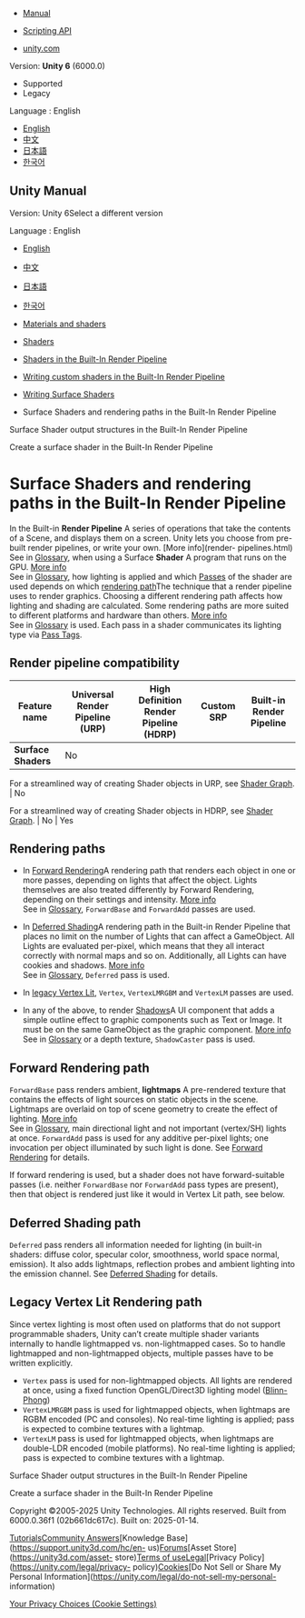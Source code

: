 [](https://docs.unity3d.com)

  * [Manual](../Manual/index.html)
  * [Scripting API](../ScriptReference/index.html)

  * [unity.com](https://unity.com/)

Version: **Unity 6** (6000.0)

  * Supported
  * Legacy

Language : English

  * [English](/Manual/SL-RenderPipeline.html)
  * [中文](/cn/current/Manual/SL-RenderPipeline.html)
  * [日本語](/ja/current/Manual/SL-RenderPipeline.html)
  * [한국어](/kr/current/Manual/SL-RenderPipeline.html)

[](https://docs.unity3d.com)

## Unity Manual

Version: Unity 6Select a different version

Language : English

  * [English](/Manual/SL-RenderPipeline.html)
  * [中文](/cn/current/Manual/SL-RenderPipeline.html)
  * [日本語](/ja/current/Manual/SL-RenderPipeline.html)
  * [한국어](/kr/current/Manual/SL-RenderPipeline.html)

  * [Materials and shaders](materials-and-shaders.html)
  * [Shaders](Shaders.html)
  * [Shaders in the Built-In Render Pipeline](shader-built-in-birp-landing.html)
  * [Writing custom shaders in the Built-In Render Pipeline](writing-shaders-birp.html)
  * [Writing Surface Shaders](writing-surface-shaders.html)
  * Surface Shaders and rendering paths in the Built-In Render Pipeline

[](SL-SurfaceShaders-output.html)

Surface Shader output structures in the Built-In Render Pipeline

[](SL-SurfaceShader-create.html)

Create a surface shader in the Built-In Render Pipeline

# Surface Shaders and rendering paths in the Built-In Render Pipeline

In the Built-in **Render Pipeline** A series of operations that take the
contents of a Scene, and displays them on a screen. Unity lets you choose from
pre-built render pipelines, or write your own. [More info](render-
pipelines.html)  
See in [Glossary](Glossary.html#Renderpipeline), when using a Surface
**Shader** A program that runs on the GPU. [More info](Shaders.html)  
See in [Glossary](Glossary.html#Shader), how lighting is applied and which
[Passes](SL-Pass.html) of the shader are used depends on which [rendering
path](RenderingPaths.html)The technique that a render pipeline uses to render
graphics. Choosing a different rendering path affects how lighting and shading
are calculated. Some rendering paths are more suited to different platforms
and hardware than others. [More info](RenderingPaths.html)  
See in [Glossary](Glossary.html#RenderingPath) is used. Each pass in a shader
communicates its lighting type via [Pass Tags](SL-PassTags.html).

## Render pipeline compatibility

**Feature name** | **Universal Render Pipeline (URP)** | **High Definition Render Pipeline (HDRP)** | **Custom SRP** | **Built-in Render Pipeline**  
---|---|---|---|---  
**Surface Shaders** | No  
  
For a streamlined way of creating Shader objects in URP, see [Shader Graph](shader-graph.html). | No  
  
For a streamlined way of creating Shader objects in HDRP, see [Shader Graph](shader-graph.html). | No | Yes  
  
## Rendering paths

  * In [Forward Rendering](RenderTech-ForwardRendering.html)A rendering path that renders each object in one or more passes, depending on lights that affect the object. Lights themselves are also treated differently by Forward Rendering, depending on their settings and intensity. [More info](RenderTech-ForwardRendering.html)  
See in [Glossary](Glossary.html#ForwardRendering), `ForwardBase` and
`ForwardAdd` passes are used.

  * In [Deferred Shading](RenderTech-DeferredShading.html)A rendering path in the Built-in Render Pipeline that places no limit on the number of Lights that can affect a GameObject. All Lights are evaluated per-pixel, which means that they all interact correctly with normal maps and so on. Additionally, all Lights can have cookies and shadows. [More info](RenderTech-DeferredShading.html)  
See in [Glossary](Glossary.html#Deferredshading), `Deferred` pass is used.

  * In [legacy Vertex Lit](RenderTech-VertexLit.html), `Vertex`, `VertexLMRGBM` and `VertexLM` passes are used.
  * In any of the above, to render [Shadows](Shadows.html)A UI component that adds a simple outline effect to graphic components such as Text or Image. It must be on the same GameObject as the graphic component. [More info](https://docs.unity3d.com/Packages/com.unity.ugui@latest/index.html?subfolder=/manual/script-Shadow.html)  
See in [Glossary](Glossary.html#Shadow) or a depth texture, `ShadowCaster`
pass is used.

## Forward Rendering path

`ForwardBase` pass renders ambient, **lightmaps** A pre-rendered texture that
contains the effects of light sources on static objects in the scene.
Lightmaps are overlaid on top of scene geometry to create the effect of
lighting. [More info](Lightmapping.html)  
See in [Glossary](Glossary.html#Lightmap), main directional light and not
important (vertex/SH) lights at once. `ForwardAdd` pass is used for any
additive per-pixel lights; one invocation per object illuminated by such light
is done. See [Forward Rendering](RenderTech-ForwardRendering.html) for
details.

If forward rendering is used, but a shader does not have forward-suitable
passes (i.e. neither `ForwardBase` nor `ForwardAdd` pass types are present),
then that object is rendered just like it would in Vertex Lit path, see below.

## Deferred Shading path

`Deferred` pass renders all information needed for lighting (in built-in
shaders: diffuse color, specular color, smoothness, world space normal,
emission). It also adds lightmaps, reflection probes and ambient lighting into
the emission channel. See [Deferred Shading](RenderTech-DeferredShading.html)
for details.

## Legacy Vertex Lit Rendering path

Since vertex lighting is most often used on platforms that do not support
programmable shaders, Unity can’t create multiple shader variants internally
to handle lightmapped vs. non-lightmapped cases. So to handle lightmapped and
non-lightmapped objects, multiple passes have to be written explicitly.

  * `Vertex` pass is used for non-lightmapped objects. All lights are rendered at once, using a fixed function OpenGL/Direct3D lighting model ([Blinn-Phong](http://en.wikipedia.org/wiki/Blinn-Phong_shading))
  * `VertexLMRGBM` pass is used for lightmapped objects, when lightmaps are RGBM encoded (PC and consoles). No real-time lighting is applied; pass is expected to combine textures with a lightmap.
  * `VertexLM` pass is used for lightmapped objects, when lightmaps are double-LDR encoded (mobile platforms). No real-time lighting is applied; pass is expected to combine textures with a lightmap.

[](SL-SurfaceShaders-output.html)

Surface Shader output structures in the Built-In Render Pipeline

[](SL-SurfaceShader-create.html)

Create a surface shader in the Built-In Render Pipeline

Copyright ©2005-2025 Unity Technologies. All rights reserved. Built from
6000.0.36f1 (02b661dc617c). Built on: 2025-01-14.

[Tutorials](https://learn.unity.com/)[Community
Answers](https://answers.unity3d.com)[Knowledge
Base](https://support.unity3d.com/hc/en-
us)[Forums](https://forum.unity3d.com)[Asset Store](https://unity3d.com/asset-
store)[Terms of
use](https://docs.unity3d.com/Manual/TermsOfUse.html)[Legal](https://unity.com/legal)[Privacy
Policy](https://unity.com/legal/privacy-
policy)[Cookies](https://unity.com/legal/cookie-policy)[Do Not Sell or Share
My Personal Information](https://unity.com/legal/do-not-sell-my-personal-
information)

[Your Privacy Choices (Cookie Settings)](javascript:void\(0\);)

